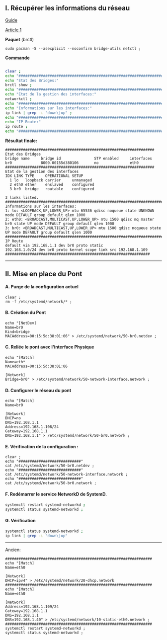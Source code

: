 ## I. Récupérer les informations du réseau

[Guide](https://www.xmodulo.com/switch-from-networkmanager-to-systemd-networkd.html)

[Article 1](https://unix.stackexchange.com/questions/411936/configuring-a-bridge-interface-with-systemd-networkd)


**Paquet** (brctl)
```
sudo pacman -S --asexplicit --noconfirm bridge-utils netctl ;
```

**Commande**
```bash

clear ;
echo "###################################################################"
echo "Etat des Bridges:"
brctl show ;
echo "###################################################################"
echo "Etat de la gestion des interfaces:"
networkctl ;
echo "########################################################################################################################"
echo "Informations sur les interfaces:"
ip link | grep -i "down\|up" ;
echo "########################################################################################################################"
echo "IP Route:"
ip route ;
echo "#################################################################"

```
**Résultat finale:**
```
###################################################################
Etat des Bridges
bridge name     bridge id               STP enabled     interfaces
br0             8000.00155d380106       no              eth0
###################################################################
Etat de la gestion des interfaces
IDX LINK TYPE     OPERATIONAL SETUP
  1 lo   loopback carrier     unmanaged
  2 eth0 ether    enslaved    configured
  3 br0  bridge   routable    configured

3 links listed.
########################################################################################################################
Informations sur les interfaces:
1: lo: <LOOPBACK,UP,LOWER_UP> mtu 65536 qdisc noqueue state UNKNOWN mode DEFAULT group default qlen 1000
2: eth0: <BROADCAST,MULTICAST,UP,LOWER_UP> mtu 1500 qdisc mq master br0 state UP mode DEFAULT group default qlen 1000
3: br0: <BROADCAST,MULTICAST,UP,LOWER_UP> mtu 1500 qdisc noqueue state UP mode DEFAULT group default qlen 1000
########################################################################################################################
IP Route
default via 192.168.1.1 dev br0 proto static
192.168.1.0/24 dev br0 proto kernel scope link src 192.168.1.109
#################################################################
```


-------------------------------------------------------------------------------------------------------------------------------------------------
## II. Mise en place du Pont

#### A. Purge de la configuration actuel
```
clear ;
rm -f /etc/systemd/network/* ;
```

#### B. Création du Pont
```
echo "[NetDev]
Name=br0
Kind=bridge
MACAddress=00:15:5d:38:01:06" > /etc/systemd/network/50-br0.netdev ;
```

#### C. Reliée le pont avec l'interface Physique
```
echo "[Match]
Name=eth*
MACAddress=00:15:5d:38:01:06

[Network]
Bridge=br0" > /etc/systemd/network/50-network-interface.network ;
```

#### D. Configurer le réseau du pont
```
echo "[Match]
Name=br0

[Network]
DHCP=no
DNS=192.168.1.1
Address=192.168.1.108/24
Gateway=192.168.1.1
DNS=192.168.1.1" > /etc/systemd/network/50-br0.network ;
```

#### E. Vérification de la configuration :
```
clear ;
echo "############################"
cat /etc/systemd/network/50-br0.netdev ;
echo "############################"
cat /etc/systemd/network/50-network-interface.network ;
echo "############################"
cat /etc/systemd/network/50-br0.network ;
```

#### F. Redémarrer le service NetworkD de SystemD.
```bash
systemctl restart systemd-networkd ;
systemctl status systemd-networkd ;
```

#### G. Vérification
```bash
systemctl status systemd-networkd ;
ip link | grep -i "down\|up"
```
-------------------------------------------------------------------------------------------------------------------------------------------------








Ancien:
```
##################################################################
echo "[Match]
Name=eth0

[Network]
DHCP=ipv4" > /etc/systemd/network/20-dhcp.network
##################################################################
echo "[Match]
Name=eth0

[Network]
Address=192.168.1.109/24
Gateway=192.168.1.1
DNS=192.168.1.1
DNS=192.168.1.40" > /etc/systemd/network/10-static-eth0.network ;
##################################################################
systemctl restart systemd-networkd ;
systemctl status systemd-networkd ;
```

